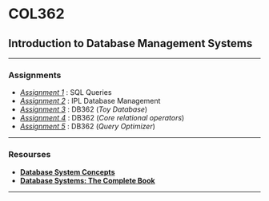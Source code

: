 # COL362
## Introduction to Database Management Systems

<hr>

### Assignments
- [*Assignment 1*](asgn1/) : SQL Queries
- [*Assignment 2*](asgn2/) : IPL Database Management
- [*Assignment 3*](asgn3/) : DB362 (*Toy Database*)
- [*Assignment 4*](asgn45/) : DB362 (*Core relational operators*)
- [*Assignment 5*](asgn45/) : DB362 (*Query Optimizer*)

<hr>

### Resourses
- [**Database System Concepts**](resources/dbms_concepts.pdf)
- [**Database Systems: The Complete Book**](resources/dbms_complete.pdf)

<hr>